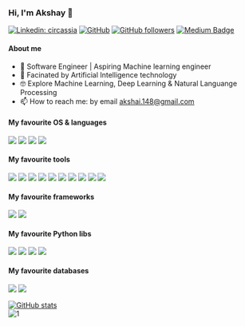 ### Hi, I'm Akshay 👋

[![Linkedin: circassia](https://img.shields.io/badge/-Akshay%20KumarCP-blue?style=flat-square&logo=Linkedin&logoColor=white&link=https://www.linkedin.com/in/akshay-kumar-c-p/)](https://www.linkedin.com/in/akshay-kumar-c-p/)
[![GitHub](https://img.shields.io/github/followers/akshaykumarcp?label=akshaykumarcp)](https://github.com/Akshaykumarcp)
[![GitHub followers](https://img.shields.io/github/followers/Akshaykumarcp?style=social)](https://github.com/Akshaykumarcp)
[![Medium Badge](https://img.shields.io/badge/-AkshayKumarCP-000000?style=flat&labelColor=000000&logo=Medium&link=https://medium.com/@akshai.148)](https://medium.com/@akshai.148)

<!--[![Kaggle Badge](https://img.shields.io/badge/-muhakabartay-white?style=flat&logo=kaggle&logoColor=deepblue&link=https://www.kaggle.com/muhakabartay)](https://www.kaggle.com/muhakabartay)
[![Twitter Follow](https://img.shields.io/twitter/follow/circassia_ai?label=circassia_ai)](https://twitter.com/circassia_ai)-->

#### About me  
- 🔭 Software Engineer | Aspiring Machine learning engineer
- 📡 Facinated by Artificial Intelligence technology
- 🤓 Explore Machine Learning, Deep Learning & Natural Languange Processing
- 📫 How to reach me: by email akshai.148@gmail.com

<!--
#### My research and interests
[![](https://img.shields.io/badge/ORCID-informational?style=flat&logo=ORCID&logoColor=white&color=A6CE39)](https://orcid.org/0000-0002-3093-3456)
[![](https://img.shields.io/badge/Scopus-informational?style=flat&logo=scopus&logoColor=white&color=E9711C)](https://www.scopus.com/authid/detail.uri?authorId=57194618351) 
[![](https://img.shields.io/badge/Publons-informational?style=flat&logo=Publons&logoColor=white&color=336699)](https://publons.com/researcher/2079516/mukharbek-organokov/) 
[![](https://img.shields.io/badge/INSPIREhep-informational?style=flat&logo=inspirehep&logoColor=white&color=0c1c29)](https://inspirehep.net/authors/1609916) 
[![](https://img.shields.io/badge/GoogleScholar-informational?style=flat&logo=Google-Scholar&logoColor=white&color=4285F4)](https://scholar.google.com/citations?user=jYZaDVoAAAAJ&hl=en)-->

#### My favourite OS & languages 
![](https://img.shields.io/badge/Linux-informational?style=flat&logo=linux&logoColor=white&color=FCC624)
![](https://img.shields.io/badge/Windows-informational?style=flat&logo=Windows&logoColor=white&color=4EAA25)
![](https://img.shields.io/badge/Python-informational?style=flat&logo=python&logoColor=white&color=3776AB)
![](https://img.shields.io/badge/Java-informational?style=flat&logo=Java&logoColor=white&color=9558B2)

#### My favourite tools 
![](https://img.shields.io/badge/Jupyter-informational?style=flat&logo=jupyter&logoColor=white&color=F37626)
![](https://img.shields.io/badge/VSCode-informational?style=flat&logo=visual-studio-code&logoColor=white&color=0078d7)
![](https://img.shields.io/badge/PyCharm-informational?style=flat&logo=PyCharm&logoColor=white&color=000000)
![](https://img.shields.io/badge/Spyder-informational?style=flat&logo=SpyderIDE&logoColor=white&color=FF0000)
![](https://img.shields.io/badge/PowerBI-informational?style=flat&logo=PowerBI&logoColor=white&color=F2C811)
![](https://img.shields.io/badge/Tableau-informational?style=flat&logo=Tableau&logoColor=white&color=E97627)
![](https://img.shields.io/badge/Git-informational?style=flat&logo=Git&logoColor=white&color=F05032)
![](https://img.shields.io/badge/Docker-informational?style=flat&logo=docker&logoColor=white&color=2496ED)
![](https://img.shields.io/badge/Colab-informational?style=flat&logo=google-colab&logoColor=white&color=F4B400)
![](https://img.shields.io/badge/AdobePhotoshop-informational?style=flat&logo=AdobePhotoshop&logoColor=white&color=31A8FF)

#### My favourite frameworks   
![](https://img.shields.io/badge/Keras-informational?style=flat&logo=Keras&logoColor=white&color=D00000)
![](https://img.shields.io/badge/TensorFlow-informational?style=flat&logo=TensorFlow&logoColor=white&color=FF6F00)

#### My favourite Python libs
![](https://img.shields.io/badge/Pandas-informational?style=flat&logo=pandas&logoColor=white&color=150458)
![](https://img.shields.io/badge/NumPy-informational?style=flat&logo=numpy&logoColor=white&color=013243)
![](https://img.shields.io/badge/SciPy-informational?style=flat&logo=scipy&logoColor=white&color=8CAAE6)
![](https://img.shields.io/badge/ScikitLearn-informational?style=flat&logo=scikit-learn&logoColor=white&color=F7931E)

#### My favourite databases   
![](https://img.shields.io/badge/Mysql-informational?style=flat&logo=MySQL&logoColor=white&color=4479A1)
![](https://img.shields.io/badge/MongoDB-informational?style=flat&logo=MongoDB&logoColor=white&color=47A248)

[![GitHub stats](https://github-readme-stats.vercel.app/api?username=akshaykumarcp&theme=blue)](https://github.com/akshaykumarcp/github-readme-stats)  
![1](https://github-readme-stats.vercel.app/api/top-langs/?username=akshaykumarcp&theme=blue)

<!--
**Akshaykumarcp/akshaykumarcp** is a ✨ _special_ ✨ repository because its `README.md` (this file) appears on your GitHub profile.

Here are some ideas to get you started:

- 🔭 I’m currently working on ...
- 🌱 I’m currently learning ...
- 👯 I’m looking to collaborate on ...
- 🤔 I’m looking for help with ...
- 💬 Ask me about ...
- 📫 How to reach me: ...
- 😄 Pronouns: ...
- ⚡ Fun fact: ...
-->
